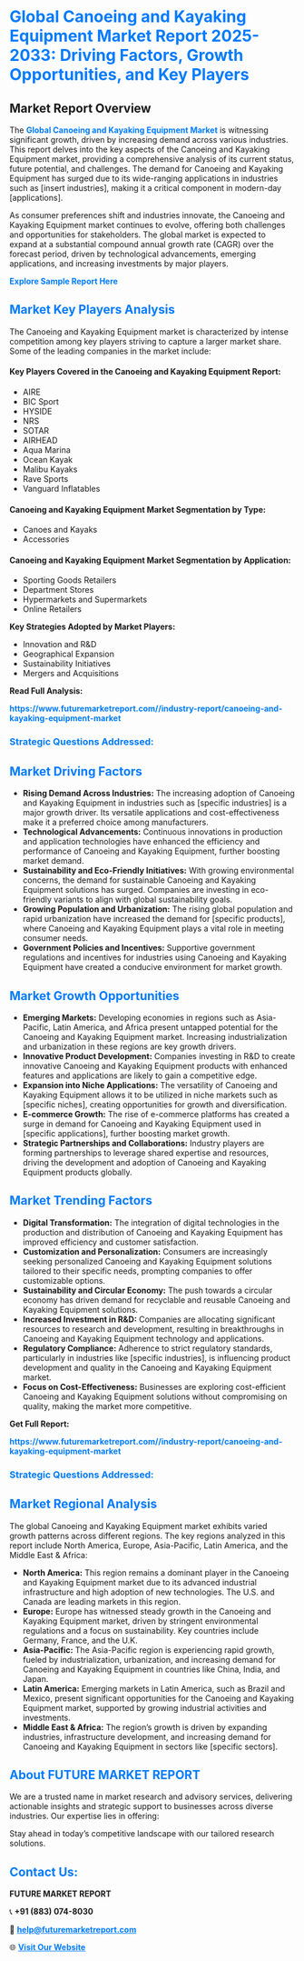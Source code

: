 <h1 style="color: #007BFF;">Global Canoeing and Kayaking Equipment Market Report 2025-2033: Driving Factors, Growth Opportunities, and Key Players</h1>

<section id="overview">
<h2>Market Report Overview</h2>
<p>The <a href="https://www.futuremarketreport.com//industry-report/canoeing-and-kayaking-equipment-market" style="color: #007BFF; text-decoration: none;"><strong>Global Canoeing and Kayaking Equipment Market</strong></a> is witnessing significant growth, driven by increasing demand across various industries. This report delves into the key aspects of the Canoeing and Kayaking Equipment market, providing a comprehensive analysis of its current status, future potential, and challenges. The demand for Canoeing and Kayaking Equipment has surged due to its wide-ranging applications in industries such as [insert industries], making it a critical component in modern-day [applications].</p>
<p>As consumer preferences shift and industries innovate, the Canoeing and Kayaking Equipment market continues to evolve, offering both challenges and opportunities for stakeholders. The global market is expected to expand at a substantial compound annual growth rate (CAGR) over the forecast period, driven by technological advancements, emerging applications, and increasing investments by major players.</p>
</section>

<section id="overview">
<p><a href="https://www.futuremarketreport.com//request-sample/reportId=64076" style="color: #007BFF; text-decoration: none;"><strong>Explore Sample Report Here</strong></a></p>
</section>

<section id="key-players">
<h2 style="color: #007BFF;">Market Key Players Analysis</h2>
<p>The Canoeing and Kayaking Equipment market is characterized by intense competition among key players striving to capture a larger market share. Some of the leading companies in the market include:</p>
<h4>Key Players Covered in the Canoeing and Kayaking Equipment Report:</h4>
<ul><li>AIRE</li><li>BIC Sport</li><li>HYSIDE</li><li>NRS</li><li>SOTAR</li><li>AIRHEAD</li><li>Aqua Marina</li><li>Ocean Kayak</li><li>Malibu Kayaks</li><li>Rave Sports</li><li>Vanguard Inflatables</li></ul>
<h4>Canoeing and Kayaking Equipment Market Segmentation by Type:</h4>
<ul><li>Canoes and Kayaks</li><li>Accessories</li></ul>

<h4>Canoeing and Kayaking Equipment Market Segmentation by Application:</h4>
<ul><li>Sporting Goods Retailers</li><li>Department Stores</li><li>Hypermarkets and Supermarkets</li><li>Online Retailers</li></ul>
<p><strong>Key Strategies Adopted by Market Players:</strong></p>
<ul>
<li>Innovation and R&D</li>
<li>Geographical Expansion</li>
<li>Sustainability Initiatives</li>
<li>Mergers and Acquisitions</li>
</ul>
</section>

<section>
<p><strong>Read Full Analysis: </strong></p><a href="https://www.futuremarketreport.com//industry-report/canoeing-and-kayaking-equipment-market" style="color: #007BFF; text-decoration: none;"><strong>https://www.futuremarketreport.com//industry-report/canoeing-and-kayaking-equipment-market</strong></a>
<h3 style="color: #007BFF;">Strategic Questions Addressed:</h3>
</section>

<section id="driving-factors">
<h2 style="color: #007BFF;">Market Driving Factors</h2>
<ul>
<li><strong>Rising Demand Across Industries:</strong> The increasing adoption of Canoeing and Kayaking Equipment in industries such as [specific industries] is a major growth driver. Its versatile applications and cost-effectiveness make it a preferred choice among manufacturers.</li>
<li><strong>Technological Advancements:</strong> Continuous innovations in production and application technologies have enhanced the efficiency and performance of Canoeing and Kayaking Equipment, further boosting market demand.</li>
<li><strong>Sustainability and Eco-Friendly Initiatives:</strong> With growing environmental concerns, the demand for sustainable Canoeing and Kayaking Equipment solutions has surged. Companies are investing in eco-friendly variants to align with global sustainability goals.</li>
<li><strong>Growing Population and Urbanization:</strong> The rising global population and rapid urbanization have increased the demand for [specific products], where Canoeing and Kayaking Equipment plays a vital role in meeting consumer needs.</li>
<li><strong>Government Policies and Incentives:</strong> Supportive government regulations and incentives for industries using Canoeing and Kayaking Equipment have created a conducive environment for market growth.</li>
</ul>
</section>

<section id="growth-opportunities">
<h2 style="color: #007BFF;">Market Growth Opportunities</h2>
<ul>
<li><strong>Emerging Markets:</strong> Developing economies in regions such as Asia-Pacific, Latin America, and Africa present untapped potential for the Canoeing and Kayaking Equipment market. Increasing industrialization and urbanization in these regions are key growth drivers.</li>
<li><strong>Innovative Product Development:</strong> Companies investing in R&D to create innovative Canoeing and Kayaking Equipment products with enhanced features and applications are likely to gain a competitive edge.</li>
<li><strong>Expansion into Niche Applications:</strong> The versatility of Canoeing and Kayaking Equipment allows it to be utilized in niche markets such as [specific niches], creating opportunities for growth and diversification.</li>
<li><strong>E-commerce Growth:</strong> The rise of e-commerce platforms has created a surge in demand for Canoeing and Kayaking Equipment used in [specific applications], further boosting market growth.</li>
<li><strong>Strategic Partnerships and Collaborations:</strong> Industry players are forming partnerships to leverage shared expertise and resources, driving the development and adoption of Canoeing and Kayaking Equipment products globally.</li>
</ul>
</section>

<section id="trending-factors">
<h2 style="color: #007BFF;">Market Trending Factors</h2>
<ul>
<li><strong>Digital Transformation:</strong> The integration of digital technologies in the production and distribution of Canoeing and Kayaking Equipment has improved efficiency and customer satisfaction.</li>
<li><strong>Customization and Personalization:</strong> Consumers are increasingly seeking personalized Canoeing and Kayaking Equipment solutions tailored to their specific needs, prompting companies to offer customizable options.</li>
<li><strong>Sustainability and Circular Economy:</strong> The push towards a circular economy has driven demand for recyclable and reusable Canoeing and Kayaking Equipment solutions.</li>
<li><strong>Increased Investment in R&D:</strong> Companies are allocating significant resources to research and development, resulting in breakthroughs in Canoeing and Kayaking Equipment technology and applications.</li>
<li><strong>Regulatory Compliance:</strong> Adherence to strict regulatory standards, particularly in industries like [specific industries], is influencing product development and quality in the Canoeing and Kayaking Equipment market.</li>
<li><strong>Focus on Cost-Effectiveness:</strong> Businesses are exploring cost-efficient Canoeing and Kayaking Equipment solutions without compromising on quality, making the market more competitive.</li>
</ul>
</section>

<section>
<p><strong>Get Full Report: </strong></p><a href="https://www.futuremarketreport.com//industry-report/canoeing-and-kayaking-equipment-market" style="color: #007BFF; text-decoration: none;"><strong>https://www.futuremarketreport.com//industry-report/canoeing-and-kayaking-equipment-market</strong></a>
<h3 style="color: #007BFF;">Strategic Questions Addressed:</h3>
</section>


<section id="regional-analysis">
<h2 style="color: #007BFF;">Market Regional Analysis</h2>
<p>The global Canoeing and Kayaking Equipment market exhibits varied growth patterns across different regions. The key regions analyzed in this report include North America, Europe, Asia-Pacific, Latin America, and the Middle East & Africa:</p>
<ul>
<li><strong>North America:</strong> This region remains a dominant player in the Canoeing and Kayaking Equipment market due to its advanced industrial infrastructure and high adoption of new technologies. The U.S. and Canada are leading markets in this region.</li>
<li><strong>Europe:</strong> Europe has witnessed steady growth in the Canoeing and Kayaking Equipment market, driven by stringent environmental regulations and a focus on sustainability. Key countries include Germany, France, and the U.K.</li>
<li><strong>Asia-Pacific:</strong> The Asia-Pacific region is experiencing rapid growth, fueled by industrialization, urbanization, and increasing demand for Canoeing and Kayaking Equipment in countries like China, India, and Japan.</li>
<li><strong>Latin America:</strong> Emerging markets in Latin America, such as Brazil and Mexico, present significant opportunities for the Canoeing and Kayaking Equipment market, supported by growing industrial activities and investments.</li>
<li><strong>Middle East & Africa:</strong> The region’s growth is driven by expanding industries, infrastructure development, and increasing demand for Canoeing and Kayaking Equipment in sectors like [specific sectors].</li>
</ul>
</section>

<footer>
<h2 style="color: #007BFF;">About FUTURE MARKET REPORT</h2>
<p>We are a trusted name in market research and advisory services, delivering actionable insights and strategic support to businesses across diverse industries. Our expertise lies in offering:</p>

<p>Stay ahead in today’s competitive landscape with our tailored research solutions.</p>

<h2 style="color: #007BFF;">Contact Us:</h2>
<p><strong>FUTURE MARKET REPORT</strong></p>
<p>📞 <strong>+91 (883) 074-8030</strong></p>
<p>📧 <strong><a href="mailto:help@futuremarketreport.com" style="color: #007BFF;">help@futuremarketreport.com</a></strong></p>
<p>🌐 <strong><a href="https://www.futuremarketreport.com/" style="color: #007BFF;">Visit Our Website</a></strong></p>
</footer>